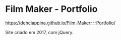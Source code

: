 # Film Maker - Portfolio
https://dehciappina.github.io/Film-Maker---Portfolio/


Site criado em 2017, com jQuery.
